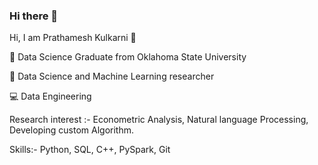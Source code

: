 ### Hi there 👋

Hi, I am Prathamesh Kulkarni 👋

👦 Data Science Graduate from Oklahoma State University

👦 Data Science and Machine Learning researcher

💻 Data Engineering

Research interest :- Econometric Analysis, Natural language Processing, Developing custom Algorithm.

Skills:- Python, SQL, C++, PySpark, Git
